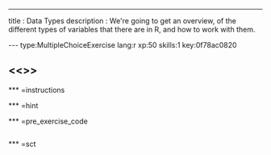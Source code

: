 ---
title       : Data Types
description : We're going to get an overview, of the different types of variables that there are in R, and how to work with them. 

--- type:MultipleChoiceExercise lang:r xp:50 skills:1 key:0f78ac0820
## <<<New Exercise>>>


*** =instructions

*** =hint

*** =pre_exercise_code
```{r}

```

*** =sct
```{r}

```
